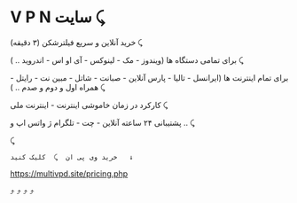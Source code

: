 # V P N سایت ⤹
خرید آنلاین و سریع فیلترشکن (۳ دقیقه) ⤹


برای تمامی دستگاه ها (ویندوز - مک - لینوکس - آی او اس - اندروید .. ) ⤹


برای تمام اینترنت ها (ایرانسل - تالیا - پارس آنلاین - صبانت - شاتل - مبین نت - رایتل - همراه اول و دوم و صدم .. ) ⤹


کارکرد در زمان خاموشی اینترنت - اینترنت ملی  ⤹


پشتیبانی ۲۴ ساعته آنلاین - چت - تلگرام ژ واتس اپ و .. ⤹

⤹



    خرید وی پی ان  ⤹  کلیک کنید   ↓
   https://multivpd.site/pricing.php

 ⤴   ⤴   ⤴   ⤴
